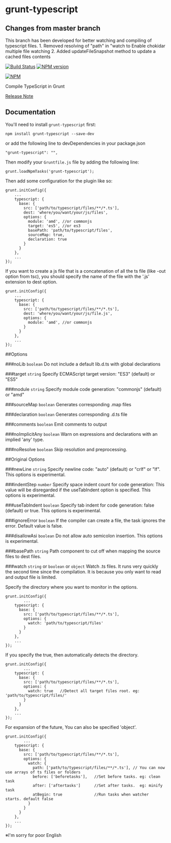 grunt-typescript
================

## Changes from master branch
This branch has been developed for better watching and compiling of typescript files.
    1. Removed resolving of "path" in "watch to Enable chokidar multiple file watching
    2. Added updateFileSnapshot method to update a cached files contents

[![Build Status](https://travis-ci.org/k-maru/grunt-typescript.png?branch=master)](https://travis-ci.org/k-maru/grunt-typescript) [![NPM version](https://badge.fury.io/js/grunt-typescript.png)](http://badge.fury.io/js/grunt-typescript)

[![NPM](https://nodei.co/npm/grunt-typescript.png?downloads=true)](https://nodei.co/npm/grunt-typescript/)

Compile TypeScript in Grunt

[Release Note](CHANGELOG.md)

## Documentation
You'll need to install `grunt-typescript` first:

    npm install grunt-typescript --save-dev

or add the following line to devDependencies in your package.json

    "grunt-typescript": "",

Then modify your `Gruntfile.js` file by adding the following line:

    grunt.loadNpmTasks('grunt-typescript');

Then add some configuration for the plugin like so:

    grunt.initConfig({
        ...
        typescript: {
          base: {
            src: ['path/to/typescript/files/**/*.ts'],
            dest: 'where/you/want/your/js/files',
            options: {
              module: 'amd', //or commonjs
              target: 'es5', //or es3
              basePath: 'path/to/typescript/files',
              sourceMap: true,
              declaration: true
            }
          }
        },
        ...
    });
   
If you want to create a js file that is a concatenation of all the ts file (like -out option from tsc), 
you should specify the name of the file with the '.js' extension to dest option.

    grunt.initConfig({
        ...
        typescript: {
          base: {
            src: ['path/to/typescript/files/**/*.ts'],
            dest: 'where/you/want/your/js/file.js',
            options: {
              module: 'amd', //or commonjs
            }
          }
        },
        ...
    });

##Options

###noLib `boolean`
Do not include a default lib.d.ts with global declarations

###target `string`
Specify ECMAScript target version: "ES3" (default) or "ES5"

###module `string`
Specify module code generation: "commonjs" (default) or "amd"

###sourceMap `boolean`
Generates corresponding .map files

###declaration `boolean`
Generates corresponding .d.ts file

###comments `boolean`
Emit comments to output

###noImplicitAny `boolean`
Warn on expressions and declarations with an implied 'any' type.

###noResolve `boolean`
Skip resolution and preprocessing.

##Original Options

###newLine `string`
Specify newline code: "auto" (default) or "crlf" or "lf". This options is experimental.

###indentStep `number`
Specify space indent count for code generation: This value will be disregarded if the useTabIndent option is specified. This options is experimental.

###useTabIndent `boolean`
Specify tab indent for code generation: false (default) or true. This options is experimental.

###ignoreError `boolean`
If the compiler can create a file, the task ignores the error.
Default value is false.

###disallowAsi `boolean`
Do not allow auto semicolon insertion. This options is experimental.

###basePath `string`
Path component to cut off when mapping the source files to dest files.

###watch `string` or `boolean` or `object`
Watch .ts files.
It runs very quickly the second time since the compilation. It is because you only want to read and output file is limited.

Specify the directory where you want to monitor in the options.

    grunt.initConfig({
            ...
        typescript: {
          base: {
            src: ['path/to/typescript/files/**/*.ts'],
            options: {
              watch: 'path/to/typescript/files'
            }
          }
        },
        ...
    });

If you specify the true, then automatically detects the directory.

    grunt.initConfig({
            ...
        typescript: {
          base: {
            src: ['path/to/typescript/files/**/*.ts'],
            options: {
              watch: true   //Detect all target files root. eg: 'path/to/typescript/files/'
            }
          }
        },
        ...
    });

For expansion of the future, You can also be specified 'object'.

    grunt.initConfig({
            ...
        typescript: {
          base: {
            src: ['path/to/typescript/files/**/*.ts'],
            options: {
              watch: {
                path: ['path/to/typescript/files/**/*.ts'], // You can now use arrays of ts files or folders
                before: ['beforetasks'],   //Set before tasks. eg: clean task
                after: ['aftertasks']      //Set after tasks.  eg: minify task
                atBegin: true              //Run tasks when watcher starts. default false
              }
            }
          }
        },
        ...
    });

※I'm sorry for poor English
